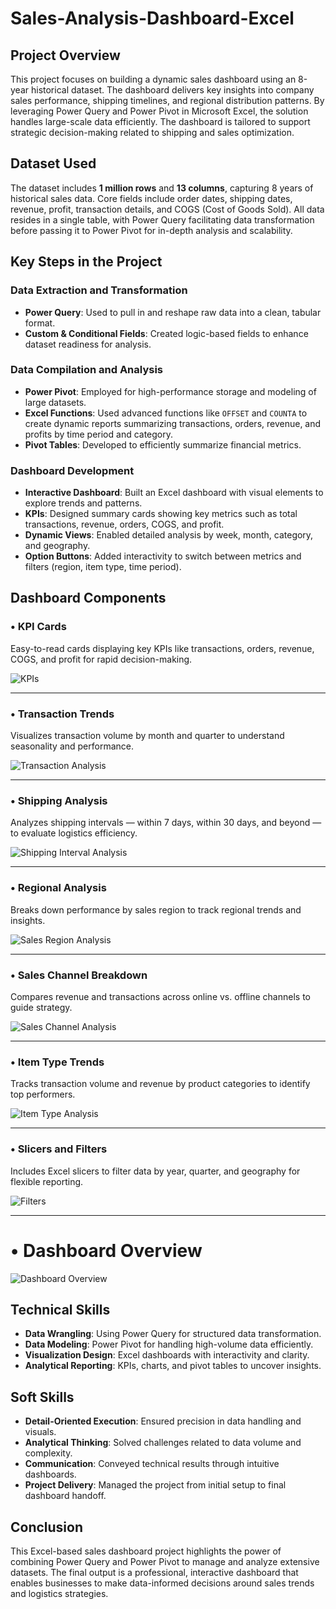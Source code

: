# Sales-Analysis-Dashboard-Excel

## Project Overview
This project focuses on building a dynamic sales dashboard using an 8-year historical dataset. The dashboard delivers key insights into company sales performance, shipping timelines, and regional distribution patterns. By leveraging Power Query and Power Pivot in Microsoft Excel, the solution handles large-scale data efficiently. The dashboard is tailored to support strategic decision-making related to shipping and sales optimization.

## Dataset Used
The dataset includes **1 million rows** and **13 columns**, capturing 8 years of historical sales data. Core fields include order dates, shipping dates, revenue, profit, transaction details, and COGS (Cost of Goods Sold). All data resides in a single table, with Power Query facilitating data transformation before passing it to Power Pivot for in-depth analysis and scalability.

## Key Steps in the Project

### Data Extraction and Transformation
- **Power Query**: Used to pull in and reshape raw data into a clean, tabular format.
- **Custom & Conditional Fields**: Created logic-based fields to enhance dataset readiness for analysis.

### Data Compilation and Analysis
- **Power Pivot**: Employed for high-performance storage and modeling of large datasets.
- **Excel Functions**: Used advanced functions like `OFFSET` and `COUNTA` to create dynamic reports summarizing transactions, orders, revenue, and profits by time period and category.
- **Pivot Tables**: Developed to efficiently summarize financial metrics.

### Dashboard Development
- **Interactive Dashboard**: Built an Excel dashboard with visual elements to explore trends and patterns.
- **KPIs**: Designed summary cards showing key metrics such as total transactions, revenue, orders, COGS, and profit.
- **Dynamic Views**: Enabled detailed analysis by week, month, category, and geography.
- **Option Buttons**: Added interactivity to switch between metrics and filters (region, item type, time period).

## Dashboard Components

### • KPI Cards
Easy-to-read cards displaying key KPIs like transactions, orders, revenue, COGS, and profit for rapid decision-making.

![KPIs](https://github.com/Nishithakatta/sales-analysis-dashboard-excel/blob/main/Sales-Analysis-Dashboard-Excel-main/images/KPIs.jpeg?raw=true)

---

### • Transaction Trends
Visualizes transaction volume by month and quarter to understand seasonality and performance.

![Transaction Analysis](https://github.com/Nishithakatta/sales-analysis-dashboard-excel/blob/main/Sales-Analysis-Dashboard-Excel-main/images/Transaction%20Analysis.jpeg?raw=true)

---

### • Shipping Analysis
Analyzes shipping intervals — within 7 days, within 30 days, and beyond — to evaluate logistics efficiency.

![Shipping Interval Analysis](https://github.com/Nishithakatta/sales-analysis-dashboard-excel/blob/main/Sales-Analysis-Dashboard-Excel-main/images/Shipping%20Interval%20Analysis.jpeg?raw=true)

---

### • Regional Analysis
Breaks down performance by sales region to track regional trends and insights.

![Sales Region Analysis](https://github.com/Nishithakatta/sales-analysis-dashboard-excel/blob/main/Sales-Analysis-Dashboard-Excel-main/images/Sales%20Region%20Analysis.jpeg?raw=true)

---

### • Sales Channel Breakdown
Compares revenue and transactions across online vs. offline channels to guide strategy.

![Sales Channel Analysis](https://github.com/Nishithakatta/sales-analysis-dashboard-excel/blob/main/Sales-Analysis-Dashboard-Excel-main/images/Sales%20Channel%20Analysis.jpeg?raw=true)

---

### • Item Type Trends
Tracks transaction volume and revenue by product categories to identify top performers.

![Item Type Analysis](https://github.com/Nishithakatta/sales-analysis-dashboard-excel/blob/main/Sales-Analysis-Dashboard-Excel-main/images/Item%20Type%20Analysis.jpeg?raw=true)

---

### • Slicers and Filters
Includes Excel slicers to filter data by year, quarter, and geography for flexible reporting.

![Filters](https://github.com/Nishithakatta/sales-analysis-dashboard-excel/blob/main/Sales-Analysis-Dashboard-Excel-main/images/Filters.jpeg?raw=true)

---

# • Dashboard Overview


![Dashboard Overview](https://github.com/Nishithakatta/sales-analysis-dashboard-excel/blob/main/Sales-Analysis-Dashboard-Excel-main/images/Dashboard%20Overview.jpeg?raw=true)


## Technical Skills
- **Data Wrangling**: Using Power Query for structured data transformation.
- **Data Modeling**: Power Pivot for handling high-volume data efficiently.
- **Visualization Design**: Excel dashboards with interactivity and clarity.
- **Analytical Reporting**: KPIs, charts, and pivot tables to uncover insights.

## Soft Skills
- **Detail-Oriented Execution**: Ensured precision in data handling and visuals.
- **Analytical Thinking**: Solved challenges related to data volume and complexity.
- **Communication**: Conveyed technical results through intuitive dashboards.
- **Project Delivery**: Managed the project from initial setup to final dashboard handoff.

## Conclusion
This Excel-based sales dashboard project highlights the power of combining Power Query and Power Pivot to manage and analyze extensive datasets. The final output is a professional, interactive dashboard that enables businesses to make data-informed decisions around sales trends and logistics strategies.

